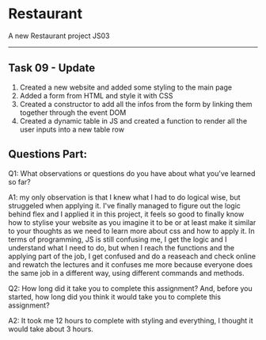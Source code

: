 # Restaurant
A new Restaurant project JS03

<hr>

## Task 09 - Update ##

1. Created a new website and added some styling to the main page
2. Added a form from HTML and style it with CSS
3. Created a constructor to add all the infos from the form by linking them together through the event DOM
4. Created a dynamic table in JS and created a function to render all the user inputs into a new table row 

## Questions Part: ##

Q1: What observations or questions do you have about what you’ve learned so far?

A1: my only observation is that I knew what I had to do logical wise, but struggeled when applying it. I've finally managed to figure out the logic behind flex and I applied it in this project, it feels so good to finally know how to stylise your website as you imagine it to be or at least make it similar to your thoughts as we need to learn more about css and how to apply it. In terms of programming, JS is still confusing me, I get the logic and I understand what I need to do, but when I reach the functions and the applying part of the job, I get confused and do a reaseach and check online and rewatch the lectures and it confuses me more because everyone does the same job in a different way, using different commands and methods.

Q2: How long did it take you to complete this assignment? And, before you started, how long did you think it would take you to complete this assignment?

A2: It took me 12 hours to complete with styling and everything, I thought it would take about 3 hours.